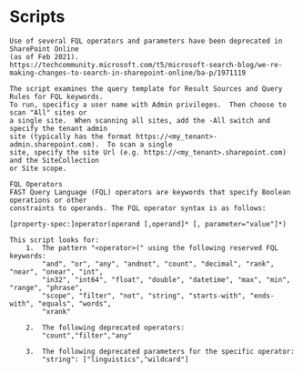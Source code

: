 # Scripts
    Use of several FQL operators and parameters have been deprecated in SharePoint Online 
    (as of Feb 2021).
    https://techcommunity.microsoft.com/t5/microsoft-search-blog/we-re-making-changes-to-search-in-sharepoint-online/ba-p/1971119
      
    The script examines the query template for Result Sources and Query Rules for FQL keywords.
    To run, specificy a user name with Admin privileges.  Then choose to scan "All" sites or
    a single site.  When scanning all sites, add the -All switch and specify the tenant admin 
    site (typically has the format https://<my_tenant>-admin.sharepoint.com).  To scan a single 
    site, specify the site Url (e.g. https://<my_tenant>.sharepoint.com) and the SiteCollection
    or Site scope.
	
    FQL Operators
    FAST Query Language (FQL) operators are keywords that specify Boolean operations or other 
    constraints to operands. The FQL operator syntax is as follows:

    [property-spec:]operator(operand [,operand]* [, parameter="value"]*)

    This script looks for: 
        1.  The pattern "<operator>(" using the following reserved FQL keywords:
            "and", "or", "any", "andnot", "count", "decimal", "rank", "near", "onear", "int", 
            "in32", "int64", "float", "double", "datetime", "max", "min", "range", "phrase", 
            "scope", "filter", "not", "string", "starts-with", "ends-with", "equals", "words", 
            "xrank"

        2.  The following deprecated operators:
            "count","filter","any"

        3.  The following deprecated parameters for the specific operator:
            "string": ["linguistics","wildcard"]

